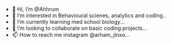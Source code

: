 - 👋 Hi, I’m @Ahhrum
- 👀 I’m interested in Behavioural scienes, analytics and coding..
- 🌱 I’m currently learning med school biology...
- 💞️ I’m looking to collaborate on basic coding projects...
- 📫 How to reach me instagram @arham_jinxo...

<!---
Ahhrum/Ahhrum is a ✨ special ✨ repository because its `README.md` (this file) appears on your GitHub profile.
You can click the Preview link to take a look at your changes.
--->
